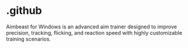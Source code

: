 # .github
Aimbeast for Windows is an advanced aim trainer designed to improve precision, tracking, flicking, and reaction speed with highly customizable training scenarios.
